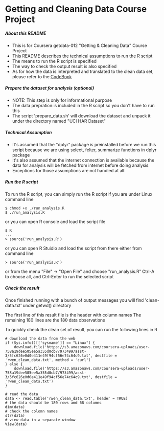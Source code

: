 # Getting and Cleaning Data Course Project

##### About this README
* This is for Coursera getdata-012 "Getting & Cleaning Data" Course Project
* This README describes the technical assumptions to run the R script
* The means to run the R script is specified
* The way to check the output result is also specified
* As for how the data is interpreted and translated to the clean data set, please refer to the [CodeBook](CodeBook.md)

##### Prepare the dataset for analysis (optional)
* NOTE: This step is only for informational purpose
* The data prepration is included in the R script so you don't have to run this
* The script 'prepare_data.sh' will download the dataset and unpack it under the directory named "UCI HAR Dataset"

##### Technical Assumption
* It's assumed that the "dplyr" package is preinstalled before we run this script because we are using select, felter, summarize functions in dplyr package
* It's also assumed that the internet connection is available because the data for analysis will be fetched from internet before doing analysis
* Exceptions for those assumptions are not handled at all

##### Run the R script
To run the R script, you can simply run the R script if you are under Linux command line
~~~
$ chmod +x ./run_analysis.R
$ ./run_analysis.R
~~~

or you can open R console and load the script file
~~~
$ R
...
> source('run_analysis.R')
~~~

or you can open R Stuidio and load the script from there
either from command line
~~~
> source('run_analysis.R')
~~~
or from the menu "File" -> "Open File" and choose "run_analysis.R"
Ctrl-A to choose all, and Ctrl-Enter to run the selected script

##### Check the result
Once finished running with a bunch of output messages
you will find 'clean-data.txt' under getwd() directory

The first line of this result file is the header with column names
The remaining 180 lines are the 180 data observations

To quickly check the clean set of result, you can run the following lines in R
~~~
# download the data from the web
if (Sys.info()[['sysname']] == "Linux") {
    download.file('https://s3.amazonaws.com/coursera-uploads/user-758a19dee505ee5a355d0cb7/973499/asst-3/5fc626e0d0e411e49f94cf56e74c64c9.txt', destfile = 'rwen_clean_data.txt', method = 'curl')
} else {
    download.file('https://s3.amazonaws.com/coursera-uploads/user-758a19dee505ee5a355d0cb7/973499/asst-3/5fc626e0d0e411e49f94cf56e74c64c9.txt', destfile = 'rwen_clean_data.txt')
}

# read the data
data <- read.table('rwen_clean_data.txt', header = TRUE)
# the data should be 180 rows and 68 columns
dim(data)
# check the colomn names
str(data)
# view data in a separate window
View(data)
~~~
